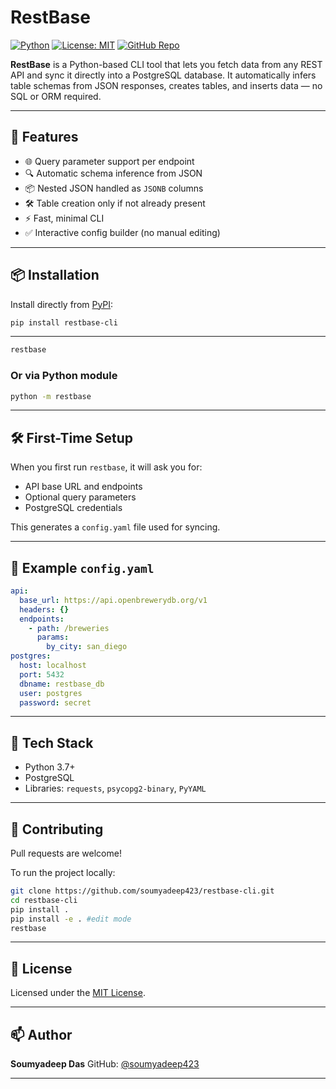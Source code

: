 # RestBase

[![Python](https://img.shields.io/pypi/pyversions/restbase-cli)](https://pypi.org/project/restbase-cli/)
[![License: MIT](https://img.shields.io/badge/license-MIT-green.svg)](LICENSE)
[![GitHub Repo](https://img.shields.io/badge/github-repo-black?logo=github)](https://github.com/soumyadeep423/RestBase)

**RestBase** is a Python-based CLI tool that lets you fetch data from any REST API and sync it directly into a PostgreSQL database. It automatically infers table schemas from JSON responses, creates tables, and inserts data — no SQL or ORM required.

---

## 🚀 Features

- 🌐 Query parameter support per endpoint
- 🔍 Automatic schema inference from JSON
- 📦 Nested JSON handled as `JSONB` columns
- 🛠 Table creation only if not already present
- ⚡ Fast, minimal CLI
- ✅ Interactive config builder (no manual editing)

---

## 📦 Installation

Install directly from [PyPI](https://pypi.org/project/restbase-cli):

```bash
pip install restbase-cli
````

---


```bash
restbase
```

### Or via Python module

```bash
python -m restbase
```

---

## 🛠 First-Time Setup

When you first run `restbase`, it will ask you for:

* API base URL and endpoints
* Optional query parameters
* PostgreSQL credentials

This generates a `config.yaml` file used for syncing.

---

## 🧪 Example `config.yaml`

```yaml
api:
  base_url: https://api.openbrewerydb.org/v1
  headers: {}
  endpoints:
    - path: /breweries
      params:
        by_city: san_diego
postgres:
  host: localhost
  port: 5432
  dbname: restbase_db
  user: postgres
  password: secret
```

---

## 🔧 Tech Stack

* Python 3.7+
* PostgreSQL
* Libraries: `requests`, `psycopg2-binary`, `PyYAML`

---

## 🙋 Contributing

Pull requests are welcome!

To run the project locally:

```bash
git clone https://github.com/soumyadeep423/restbase-cli.git
cd restbase-cli
pip install .
pip install -e . #edit mode
restbase
```

---

## 📝 License

Licensed under the [MIT License](LICENSE).

---

## 📫 Author

**Soumyadeep Das**
GitHub: [@soumyadeep423](https://github.com/soumyadeep423)

---
